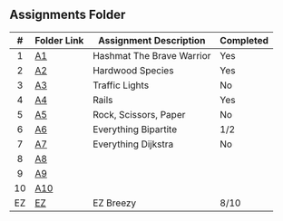 ##  Assignments Folder

|   #   | Folder Link | Assignment Description  | Completed |
| :---: | ----------- | ----------------------- | --------- |
|   1   |[A1](./A1)   |Hashmat The Brave Warrior|Yes        |
|   2   |[A2](./A2)   |Hardwood Species         |Yes        |
|   3   |[A3](./A3)   |Traffic Lights           |No         |
|   4   |[A4](./A4)   |Rails                    |Yes        |
|   5   |[A5](./A5)   |Rock, Scissors, Paper    |No         |
|   6   |[A6](./A6)   |Everything Bipartite     |1/2        |
|   7   |[A7](./A7)   |Everything Dijkstra      |No         |
|   8   |[A8](./A8)   |                         |           |
|   9   |[A9](./A9)   |                         |           |
|   10  |[A10](./A10) |                         |           |
|   EZ  |[EZ](./EZ)   |EZ Breezy                |8/10       |

